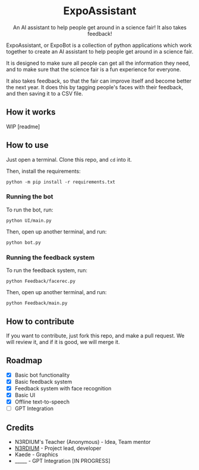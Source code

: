 <center>

# ExpoAssistant

An AI assistant to help people get around in a science fair! It also takes feedback!

</center>

ExpoAssistant, or ExpoBot is a collection of python applications which work together to create an AI assistant to help people get around in a science fair.

It is designed to make sure all people can get all the information they need, and to make sure that the science fair is a fun experience for everyone.

It also takes feedback, so that the fair can improve itself and become better the next year. It does this by tagging people's faces with their feedback, and then saving it to a CSV file.

## How it works
WIP [readme]

## How to use
Just open a terminal. Clone this repo, and `cd` into it.

Then, install the requirements:

```python -m pip install -r requirements.txt```

### Running the bot
To run the bot, run:

```
python UI/main.py
```
Then, open up another terminal, and run:

```
python bot.py
```

### Running the feedback system
To run the feedback system, run:

```
python Feedback/facerec.py
```

Then, open up another terminal, and run:

```
python Feedback/main.py
```

## How to contribute
If you want to contribute, just fork this repo, and make a pull request. We will review it, and if it is good, we will merge it.

## Roadmap
- [x] Basic bot functionality
- [x] Basic feedback system
- [x] Feedback system with face recognition
- [x] Basic UI
- [x] Offline text-to-speech
- [ ] GPT Integration

## Credits
- N3RDIUM's Teacher (Anonymous) - Idea, Team mentor
- [N3RDIUM](https://n3rdium.dev) - Project lead, developer
- Kaede - Graphics
- _____ - GPT Integration [IN PROGRESS]